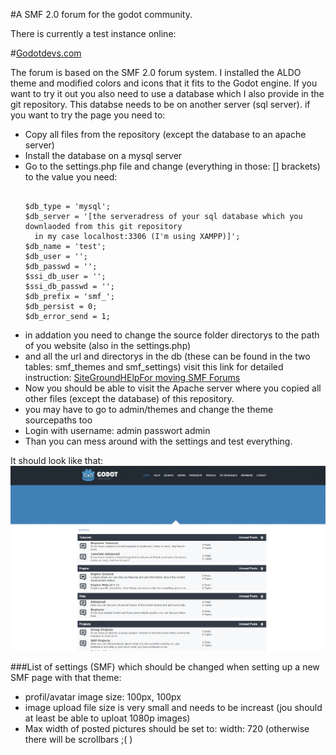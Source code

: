 #A SMF 2.0 forum for the godot community.

There is currently a test instance online:

#[Godotdevs.com](http://godotdevelopers.org/index.php)

The forum is based on the SMF 2.0 forum system.
I installed the ALDO theme and modified colors and icons that it fits to the Godot engine.
If you want to try it out you also need to use a database which I also provide in the git repository.
This databse needs to be on another server (sql server).
if you want to try the page you need to:
- Copy all files from the repository (except the database to an apache server)
- Install the database on a mysql server
- Go to the settings.php file and change (everything in those: [] brackets) to the value you need:
  <pre><code>
  $db_type = 'mysql';
  $db_server = '[the serveradress of your sql database which you downlaoded from this git repository
    in my case localhost:3306 (I'm using XAMPP)]'; 
  $db_name = 'test';
  $db_user = '';
  $db_passwd = '';
  $ssi_db_user = '';
  $ssi_db_passwd = '';
  $db_prefix = 'smf_';
  $db_persist = 0;
  $db_error_send = 1;
  </code></pre>
- in addation you need to change the source folder directorys to the path of you website (also in the settings.php)
- and all the url and directorys in the db (these can be found in the two tables: smf_themes and smf_settings) visit this link for detailed instruction: [SiteGroundHElpFor moving SMF Forums](https://www.siteground.com/kb/i_would_like_to_move_my_smf_site_from_a_subfolder_to_my_main/)
- Now you should be able to visit the Apache server where you copied all other files (except the database) of this repository.
- you may have to go to admin/themes and change the theme sourcepaths too
- Login with username: admin passwort admin
- Than you can mess around with the settings and test everything. 

It should look like that:
![Image of The Website](https://github.com/toger5/godotdevs-Forum/blob/master/Themes/aldo/images/screnshotpage1.png)

###List of settings (SMF) which should be changed when setting up a new SMF page with that theme:
 - profil/avatar image size: 100px, 100px
 - image upload file size is very small and needs to be increast (jou should at least be able to uploat 1080p images)
 - Max width of posted pictures should be set to:    width: 720 (otherwise there will be scrollbars ;( )
 

